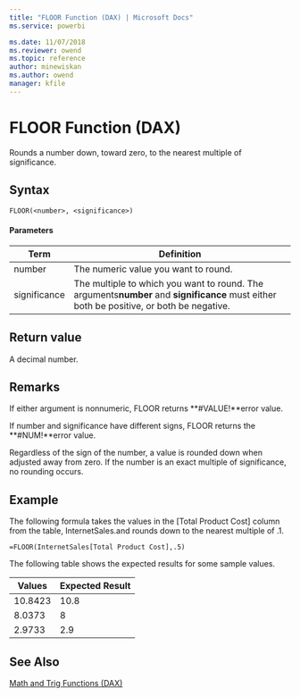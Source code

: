 ```yaml
---
title: "FLOOR Function (DAX) | Microsoft Docs"
ms.service: powerbi 

ms.date: 11/07/2018
ms.reviewer: owend
ms.topic: reference
author: minewiskan
ms.author: owend
manager: kfile
---
```

# FLOOR Function (DAX)
Rounds a number down, toward zero, to the nearest multiple of significance.  
  
## Syntax  
  
```dax
FLOOR(<number>, <significance>)  
```
  
#### Parameters  
  
|Term|Definition|  
|--------|--------------|  
|number|The numeric value you want to round.|  
|significance|The multiple to which you want to round. The arguments**number** and **significance** must either both be positive, or both be negative.|  
  
## Return value  
A decimal number.  
  
## Remarks  
If either argument is nonnumeric, FLOOR returns **#VALUE!**error value.  
  
If number and significance have different signs, FLOOR returns the **#NUM!**error value.  
  
Regardless of the sign of the number, a value is rounded down when adjusted away from zero. If the number is an exact multiple of significance, no rounding occurs.  
  
## Example  
The following formula takes the values in the [Total Product Cost] column from the table, InternetSales.and rounds down to the nearest multiple of .1.  
  
```dax
=FLOOR(InternetSales[Total Product Cost],.5)  
```

The following table shows the expected results for some sample values.  
  
|Values|Expected Result|  
|----------|-------------------|  
|10.8423|10.8|  
|8.0373|8|  
|2.9733|2.9|  
  
## See Also  
[Math and Trig Functions &#40;DAX&#41;](math-and-trig-functions-dax.md)  
  

